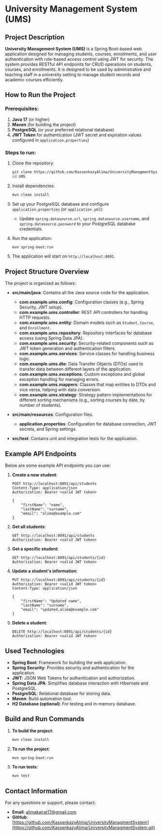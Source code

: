 # University Management System (UMS)

## Project Description
**University Management System (UMS)** is a Spring Boot-based web application designed for managing students, courses, enrollments, and user authentication with role-based access control using JWT for security. The system provides RESTful API endpoints for CRUD operations on students, courses, and enrollments. It is designed to be used by administrative and teaching staff in a university setting to manage student records and academic courses efficiently.

## How to Run the Project

### Prerequisites:
1. **Java 17** (or higher)
2. **Maven** (for building the project)
3. **PostgreSQL** (or your preferred relational database)
4. **JWT Token** for authentication (JWT secret and expiration values configured in `application.properties`)

### Steps to run:
1. Clone the repository:
    ```bash
    git clone https://github.com/KassenkazyAlima/UniversityManagmentSystem.git
    cd UMS
    ```

2. Install dependencies:
    ```bash
    mvn clean install
    ```

3. Set up your PostgreSQL database and configure `application.properties` (or `application.yml`):
    - Update `spring.datasource.url`, `spring.datasource.username`, and `spring.datasource.password` to your PostgreSQL database credentials.

4. Run the application:
    ```bash
    mvn spring-boot:run
    ```

5. The application will start on `http://localhost:8091`.

## Project Structure Overview

The project is organized as follows:

- **src/main/java**: Contains all the Java source code for the application.
  - **com.example.ums.config**: Configuration classes (e.g., Spring Security, JWT setup).
  - **com.example.ums.controller**: REST API controllers for handling HTTP requests.
  - **com.example.ums.entity**: Domain models such as `Student`, `Course`, and `Enrollment`.
  - **com.example.ums.repository**: Repository interfaces for database access (using Spring Data JPA).
  - **com.example.ums.security**: Security-related components such as JWT token generation and authentication filters.
  - **com.example.ums.services**: Service classes for handling business logic.
  - **com.example.ums.dto**: Data Transfer Objects (DTOs) used to transfer data between different layers of the application.
  - **com.example.ums.exceptions**: Custom exceptions and global exception handling for managing errors.
  - **com.example.ums.mappers**: Classes that map entities to DTOs and vice versa, helping with data conversion.
  - **com.example.ums.strategy**: Strategy pattern implementations for different sorting mechanisms (e.g., sorting courses by date, by number of students).
 
    

- **src/main/resources**: Configuration files.
  - **application.properties**: Configuration for database connection, JWT secrets, and Spring settings.

- **src/test**: Contains unit and integration tests for the application.

## Example API Endpoints

Below are some example API endpoints you can use:

1. **Create a new student**:
    ```http
    POST http://localhost:8091/api/students
    Content-Type: application/json
    Authorization: Bearer <valid JWT token>
    
    {
        "firstName": "name",
        "lastName": "surname",
        "email": "alima@example.com"
    }
    ```

2. **Get all students**:
    ```http
    GET http://localhost:8091/api/students
    Authorization: Bearer <valid JWT token>
    ```

3. **Get a specific student**:
    ```http
    GET http://localhost:8091/api/students/{id}
    Authorization: Bearer <valid JWT token>
    ```

4. **Update a student's information**:
    ```http
    PUT http://localhost:8091/api/students/{id}
    Authorization: Bearer <valid JWT token>
    Content-Type: application/json
    
    {
        "firstName": "Updated name",
        "lastName": "surname",
        "email": "updated.alima@example.com"
    }
    ```

5. **Delete a student**:
    ```http
    DELETE http://localhost:8091/api/students/{id}
    Authorization: Bearer <valid JWT token>
    ```

## Used Technologies

- **Spring Boot**: Framework for building the web application.
- **Spring Security**: Provides security and authentication for the application.
- **JWT**: JSON Web Tokens for authentication and authorization.
- **Spring Data JPA**: Simplifies database interaction with Hibernate and PostgreSQL.
- **PostgreSQL**: Relational database for storing data.
- **Maven**: Build automation tool.
- **H2 Database (optional)**: For testing and in-memory database.

## Build and Run Commands

1. **To build the project**:
    ```bash
    mvn clean install
    ```

2. **To run the project**:
    ```bash
    mvn spring-boot:run
    ```

3. **To run tests**:
    ```bash
    mvn test
    ```

## Contact Information

For any questions or support, please contact:
- **Email**: alimakairat17@gmail.com
- **GitHub**: [https://github.com/KassenkazyAlima/UniversityManagmentSystem](https://github.com/KassenkazyAlima/UniversityManagmentSystem.git)


